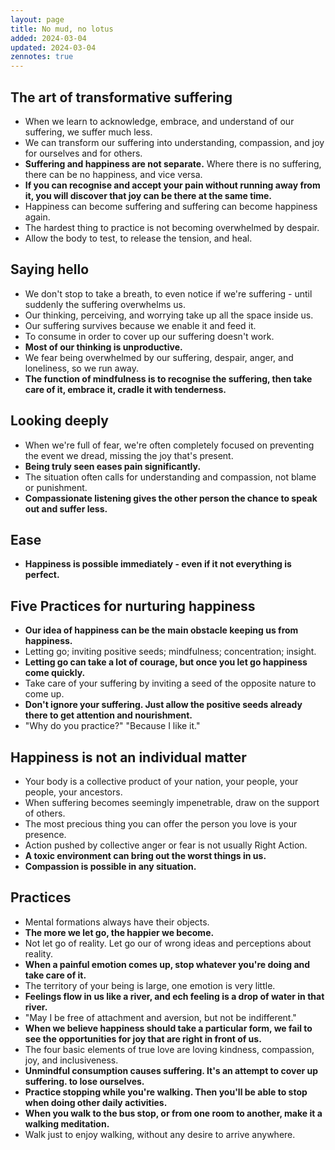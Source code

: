 ```yaml
---
layout: page
title: No mud, no lotus
added: 2024-03-04
updated: 2024-03-04
zennotes: true
---
```


## The art of transformative suffering

- When we learn to acknowledge, embrace, and understand of our suffering, we suffer much less.
- We can transform our suffering into understanding, compassion, and joy for ourselves and for others.
- **Suffering and happiness are not separate.** Where there is no suffering, there can be no happiness, and vice versa.
- **If you can recognise and accept your pain without running away from it, you will discover that joy can be there at the same time.**
- Happiness can become suffering and suffering can become happiness again.
- The hardest thing to practice is not becoming overwhelmed by despair.
- Allow the body to test, to release the tension, and heal.

## Saying hello

- We don't stop to take a breath, to even notice if we're suffering - until suddenly the suffering overwhelms us.
- Our thinking, perceiving, and worrying take up all the space inside us.
- Our suffering survives because we enable it and feed it.
- To consume in order to cover up our suffering doesn't work.
- **Most of our thinking is unproductive.**
- We fear being overwhelmed by our suffering, despair, anger, and loneliness, so we run away.
- **The function of mindfulness is to recognise the suffering, then take care of it, embrace it, cradle it with tenderness.**

## Looking deeply

- When we're full of fear, we're often completely focused on preventing the event we dread, missing the joy that's present.
- **Being truly seen eases pain significantly.**
- The situation often calls for understanding and compassion, not blame or punishment.
- **Compassionate listening gives the other person the chance to speak out and suffer less.**

## Ease

- **Happiness is possible immediately - even if it not everything is perfect.**

## Five Practices for nurturing happiness

- **Our idea of happiness can be the main obstacle keeping us from happiness.**
- Letting go; inviting positive seeds; mindfulness; concentration; insight.
- **Letting go can take a lot of courage, but once you let go happiness come quickly.**
- Take care of your suffering by inviting a seed of the opposite nature to come up.
- **Don't ignore your suffering. Just allow the positive seeds already there to get attention and nourishment.**
- "Why do you practice?" "Because I like it."

## Happiness is not an individual matter

- Your body is a collective product of your nation, your people, your people, your ancestors.
- When suffering becomes seemingly impenetrable, draw on the support of others.
- The most precious thing you can offer the person you love is your presence.
- Action pushed by collective anger or fear is not usually Right Action.
- **A toxic environment can bring out the worst things in us.**
- **Compassion is possible in any situation.**

## Practices

- Mental formations always have their objects.
- **The more we let go, the happier we become.**
- Not let go of reality. Let go our of wrong ideas and perceptions about reality.
- **When a painful emotion comes up, stop whatever you're doing and take care of it.**
- The territory of your being is large, one emotion is very little.
- **Feelings flow in us like a river, and ech feeling is a drop of water in that river.**
- "May I be free of attachment and aversion, but not be indifferent."
- **When we believe happiness should take a particular form, we fail to see the opportunities for joy that are right in front of us.**
- The four basic elements of true love are loving kindness, compassion, joy, and inclusiveness.
- **Unmindful consumption causes suffering. It's an attempt to cover up suffering. to lose ourselves.**
- **Practice stopping while you're walking. Then you'll be able to stop when doing other daily activities.**
- **When you walk to the bus stop, or from one room to another, make it a walking meditation.**
- Walk just to enjoy walking, without any desire to arrive anywhere.